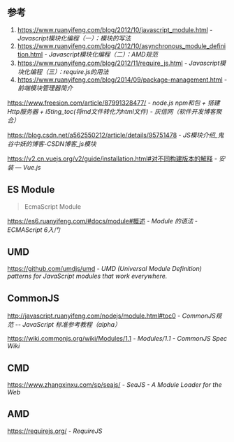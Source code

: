 ## 参考

  1. https://www.ruanyifeng.com/blog/2012/10/javascript_module.html - *Javascript模块化编程（一）：模块的写法*
  2. https://www.ruanyifeng.com/blog/2012/10/asynchronous_module_definition.html - *Javascript模块化编程（二）：AMD规范*
  3. https://www.ruanyifeng.com/blog/2012/11/require_js.html - *Javascript模块化编程（三）：require.js的用法*
  4. https://www.ruanyifeng.com/blog/2014/09/package-management.html - *前端模块管理器简介*


https://www.freesion.com/article/87991328477/ - *node.js npm和包 + 搭建Http服务器 + i5ting_toc(将md文件转化为html文件) - 灰信网（软件开发博客聚合）*

https://blog.csdn.net/a562550212/article/details/95751478 - _JS模块介绍_鬼谷中妖的博客-CSDN博客_js模块_

<https://v2.cn.vuejs.org/v2/guide/installation.html#对不同构建版本的解释> - _安装 — Vue.js_


## ES Module

> EcmaScript Module

<https://es6.ruanyifeng.com/#docs/module#概述> - *Module 的语法 - ECMAScript 6入门*


## UMD

https://github.com/umdjs/umd - _UMD (Universal Module Definition) patterns for JavaScript modules that work everywhere._


## CommonJS

http://javascript.ruanyifeng.com/nodejs/module.html#toc0 - _CommonJS规范 -- JavaScript 标准参考教程（alpha）_

https://wiki.commonjs.org/wiki/Modules/1.1 - _Modules/1.1 - CommonJS Spec Wiki_


## CMD

https://www.zhangxinxu.com/sp/seajs/ - *SeaJS - A Module Loader for the Web*


## AMD

https://requirejs.org/ - *RequireJS*

